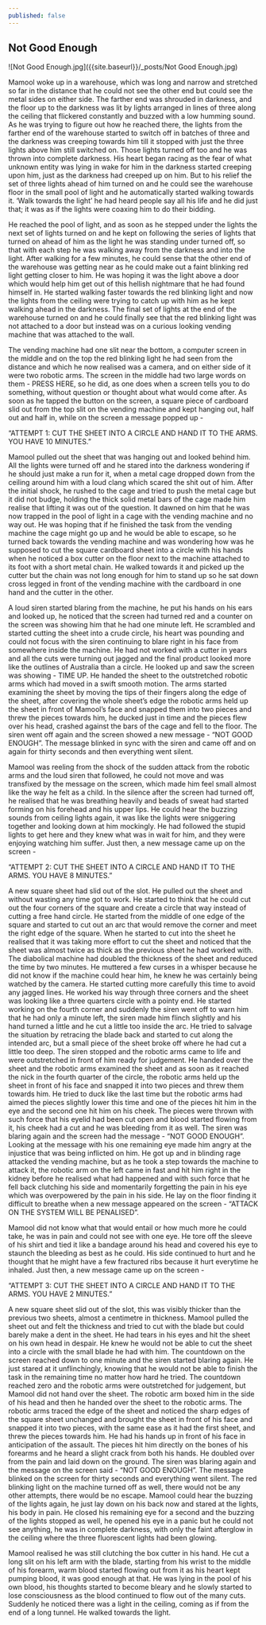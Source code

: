 ```yaml
---
published: false
---
```

## Not Good Enough
![Not Good Enough.jpg]({{site.baseurl}}/_posts/Not Good Enough.jpg)

Mamool woke up in a warehouse, which was long and narrow and stretched so far in the distance that he could not see the other end but could see the metal sides on either side. The farther end was shrouded in darkness, and the floor up to the darkness was lit by lights arranged in lines of three along the ceiling that flickered constantly and buzzed with a low humming sound. As he was trying to figure out how he reached there, the lights from the farther end of the warehouse started to switch off in batches of three and the darkness was creeping towards him till it stopped with just the three lights above him still switched on. Those lights turned off too and he was thrown into complete darkness. His heart began racing as the fear of what unknown entity was lying in wake for him in the darkness started creeping upon him, just as the darkness had creeped up on him. But to his relief the set of three lights ahead of him turned on and he could see the warehouse floor in the small pool of light and he automatically started walking towards it. ‘Walk towards the light’ he had heard people say all his life and he did just that; it was as if the lights were coaxing him to do their bidding. 

He reached the pool of light, and as soon as he stepped under the lights the next set of lights turned on and he kept on following the series of lights that turned on ahead of him as the light he was standing under turned off, so that with each step he was walking away from the darkness and into the light. After walking for a few minutes, he could sense that the other end of the warehouse was getting near as he could make out a faint blinking red light getting closer to him. He was hoping it was the light above a door which would help him get out of this hellish nightmare that he had found himself in. He started walking faster towards the red blinking light and now the lights from the ceiling were trying to catch up with him as he kept walking ahead in the darkness. The final set of lights at the end of the warehouse turned on and he could finally see that the red blinking light was not attached to a door but instead was on a curious looking vending machine that was attached to the wall. 

The vending machine had one slit near the bottom, a computer screen in the middle and on the top the red blinking light he had seen from the distance and which he now realised was a camera, and on either side of it were two robotic arms. The screen in the middle had two large words on them - PRESS HERE, so he did, as one does when a screen tells you to do something, without question or thought about what would come after. As soon as he tapped the button on the screen, a square piece of cardboard slid out from the top slit on the vending machine and kept hanging out, half out and half in, while on the screen a message popped up - 

“ATTEMPT 1: CUT THE SHEET INTO A CIRCLE AND HAND IT TO THE ARMS. 
YOU HAVE 10 MINUTES.” 

Mamool pulled out the sheet that was hanging out and looked behind him. All the lights were turned off and he stared into the darkness wondering if he should just make a run for it, when a metal cage dropped down from the ceiling around him with a loud clang which scared the shit out of him. After the initial shock, he rushed to the cage and tried to push the metal cage but it did not budge, holding the thick solid metal bars of the cage made him realise that lifting it was out of the question. It dawned on him that he was now trapped in the pool of light in a cage with the vending machine and no way out. He was hoping that if he finished the task from the vending machine the cage might go up and he would be able to escape, so he turned back towards the vending machine and was wondering how was he supposed to cut the square cardboard sheet into a circle with his hands when he noticed a box cutter on the floor next to the machine attached to its foot with a short metal chain. He walked towards it and picked up the cutter but the chain was not long enough for him to stand up so he sat down cross legged in front of the vending machine with the cardboard in one hand and the cutter in the other. 

A loud siren started blaring from the machine, he put his hands on his ears and looked up, he noticed that the screen had turned red and a counter on the screen was showing him that he had one minute left. He scrambled and started cutting the sheet into a crude circle, his heart was pounding and could not focus with the siren continuing to blare right in his face from somewhere inside the machine. He had not worked with a cutter in years and all the cuts were turning out jagged and the final product looked more like the outlines of Australia than a circle. He looked up and saw the screen was showing - TIME UP. He handed the sheet to the outstretched robotic arms which had moved in a swift smooth motion. The arms started examining the sheet by moving the tips of their fingers along the edge of the sheet, after covering the whole sheet’s edge the robotic arms held up the sheet in front of Mamool’s face and snapped them into two pieces and threw the pieces towards him, he ducked just in time and the pieces flew over his head, crashed against the bars of the cage and fell to the floor. The siren went off again and the screen showed a new message - “NOT GOOD ENOUGH”. The message blinked in sync with the siren and came off and on again for thirty seconds and then everything went silent. 

Mamool was reeling from the shock of the sudden attack from the robotic arms and the loud siren that followed, he could not move and was transfixed by the message on the screen, which made him feel small almost like the way he felt as a child. In the silence after the screen had turned off, he realised that he was breathing heavily and beads of sweat had started forming on his forehead and his upper lips. He could hear the buzzing sounds from ceiling lights again, it was like the lights were sniggering together and looking down at him mockingly. He had followed the stupid lights to get here and they knew what was in wait for him, and they were enjoying watching him suffer. Just then, a new message came up on the screen -

“ATTEMPT 2: CUT THE SHEET INTO A CIRCLE AND HAND IT TO THE ARMS. 
YOU HAVE 8 MINUTES.”

A new square sheet had slid out of the slot. He pulled out the sheet and without wasting any time got to work. He started to think that he could cut out the four corners of the square and create a circle that way instead of cutting a free hand circle. He started from the middle of one edge of the square and started to cut out an arc that would remove the corner and meet the right edge of the square. When he started to cut into the sheet he realised that it was taking more effort to cut the sheet and noticed that the sheet was almost twice as thick as the previous sheet he had worked with. The diabolical machine had doubled the thickness of the sheet and reduced the time by two minutes. He muttered a few curses in a whisper because he did not know if the machine could hear him, he knew he was certainly being watched by the camera. He started cutting more carefully this time to avoid any jagged lines. He worked his way through three corners and the sheet was looking like a three quarters circle with a pointy end. He started working on the fourth corner and suddenly the siren went off to warn him that he had only a minute left, the siren made him flinch slightly and his hand turned a little and he cut a little too inside the arc. He tried to salvage the situation by retracing the blade back and started to cut along the intended arc, but a small piece of the sheet broke off where he had cut a little too deep. The siren stopped and the robotic arms came to life and were outstretched in front of him ready for judgement. He handed over the sheet and the robotic arms examined the sheet and as soon as it reached the nick in the fourth quarter of the circle, the robotic arms held up the sheet in front of his face and snapped it into two pieces and threw them towards him. He tried to duck like the last time but the robotic arms had aimed the pieces slightly lower this time and one of the pieces hit him in the eye and the second one hit him on his cheek. The pieces were thrown with such force that his eyelid had been cut open and blood started flowing from it, his cheek had a cut and he was bleeding from it as well. The siren was blaring again and the screen had the message - “NOT GOOD ENOUGH”. Looking at the message with his one remaining eye made him angry at the injustice that was being inflicted on him. He got up and in blinding rage attacked the vending machine, but as he took a step towards the machine to attack it, the robotic arm on the left came in fast and hit him right in the kidney before he realised what had happened and with such force that he fell back clutching his side and momentarily forgetting the pain in his eye which was overpowered by the pain in his side. He lay on the floor finding it difficult to breathe when a new message appeared on the screen - “ATTACK ON THE SYSTEM WILL BE PENALISED”. 

Mamool did not know what that would entail or how much more he could take, he was in pain and could not see with one eye. He tore off the sleeve of his shirt and tied it like a bandage around his head and covered his eye to staunch the bleeding as best as he could. His side continued to hurt and he thought that he might have a few fractured ribs because it hurt everytime he inhaled. Just then, a new message came up on the screen -

“ATTEMPT 3: CUT THE SHEET INTO A CIRCLE AND HAND IT TO THE ARMS. 
YOU HAVE 2 MINUTES.”

A new square sheet slid out of the slot, this was visibly thicker than the previous two sheets, almost a centimetre in thickness. Mamool pulled the sheet out and felt the thickness and tried to cut with the blade but could barely make a dent in the sheet. He had tears in his eyes and hit the sheet on his own head in despair. He knew he would not be able to cut the sheet into a circle with the small blade he had with him. The countdown on the screen reached down to one minute and the siren started blaring again. He just stared at it unflinchingly, knowing that he would not be able to finish the task in the remaining time no matter how hard he tried. The countdown reached zero and the robotic arms were outstretched for judgement, but Mamool did not hand over the sheet. The robotic arm boxed him in the side of his head and then he handed over the sheet to the robotic arms. The robotic arms traced the edge of the sheet and noticed the sharp edges of the square sheet unchanged and brought the sheet in front of his face and snapped it into two pieces, with the same ease as it had the first sheet, and threw the pieces towards him. He had his hands up in front of his face in anticipation of the assault. The pieces hit him directly on the bones of his forearms and he heard a slight crack from both his hands. He doubled over from the pain and laid down on the ground. The siren was blaring again and the message on the screen said - “NOT GOOD ENOUGH”. The message blinked on the screen for thirty seconds and everything went silent. The red blinking light on the machine turned off as well, there would not be any other attempts, there would be no escape. Mamool could hear the buzzing of the lights again, he just lay down on his back now and stared at the lights, his body in pain. He closed his remaining eye for a second and the buzzing of the lights stopped as well, he opened his eye in a panic but he could not see anything, he was in complete darkness, with only the faint afterglow in the ceiling where the three fluorescent lights had been glowing. 

Mamool realised he was still clutching the box cutter in his hand. He cut a long slit on his left arm with the blade, starting from his wrist to the middle of his forearm, warm blood started flowing out from it as his heart kept pumping blood, it was good enough at that. He was lying in the pool of his own blood, his thoughts started to become bleary and he slowly started to lose consciousness as the blood continued to flow out of the many cuts. Suddenly he noticed there was a light in the ceiling, coming as if from the end of a long tunnel. He walked towards the light.


